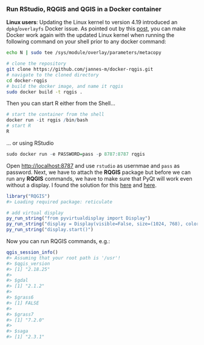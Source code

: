 
<!-- README.md is generated from README.Rmd. Please edit that file -->

### Run RStudio, RQGIS and QGIS in a Docker container

**Linux users**: Updating the Linux kernel to version 4.19 introduced an
`dpkg`/`overlayfs` Docker issue. As pointed out by this
[post](https://github.com/docker/for-linux/issues/480), you can make
Docker work again with the updated Linux kernel when running the
following command on your shell prior to any docker command:

``` sh
echo N | sudo tee /sys/module/overlay/parameters/metacopy
```

``` sh
# clone the repository
git clone https://github.com/jannes-m/docker-rqgis.git
# navigate to the cloned directory
cd docker-rqgis
# build the docker image, and name it rqgis
sudo docker build -t rqgis .  
```

Then you can start R either from the Shell…

``` r
# start the container from the shell
docker run -it rqgis /bin/bash
# start R
R
```

… or using RStudio

``` r
sudo docker run -e PASSWORD=pass -p 8787:8787 rqgis
```

Open <http://localhost:8787> and use `rstudio` as usernmae and `pass` as
password. Next, we have to attach the **RQGIS** package but before we
can run any **RQGIS** commands, we have to make sure that PyQt will work
even without a display. I found the solution for this
[here](https://stackoverflow.com/questions/12462796/running-a-pyqt4-script-without-a-display)
and
[here](https://gis.stackexchange.com/questions/258998/pyqgis-problem-with-gui-on-linux).

``` r
library("RQGIS")
#> Loading required package: reticulate

# add virtual display
py_run_string("from pyvirtualdisplay import Display")
py_run_string("display = Display(visible=False, size=(1024, 768), color_depth=24)")
py_run_string("display.start()")
```

Now you can run RQGIS commands, e.g.:

``` r
qgis_session_info()
#> Assuming that your root path is '/usr'!
#> $qgis_version
#> [1] "2.18.25"
#> 
#> $gdal
#> [1] "2.1.2"
#> 
#> $grass6
#> [1] FALSE
#> 
#> $grass7
#> [1] "7.2.0"
#> 
#> $saga
#> [1] "2.3.1"
```
